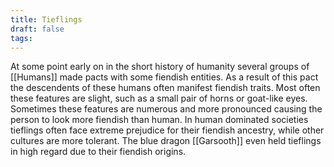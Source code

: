 ```yaml
---
title: Tieflings
draft: false
tags:
---
```

 
At some point early on in the short history of humanity several groups of [[Humans]] made pacts with some fiendish entities. As a result of this pact the descendents of these humans often manifest fiendish traits. Most often these features are slight, such as a small pair of horns or goat-like eyes. Sometimes these features are numerous and more pronounced causing the person to look more fiendish than human. In human dominated societies tieflings often face extreme prejudice for their fiendish ancestry, while other cultures are more tolerant. The blue dragon [[Garsooth]] even held tieflings in high regard due to their fiendish origins.